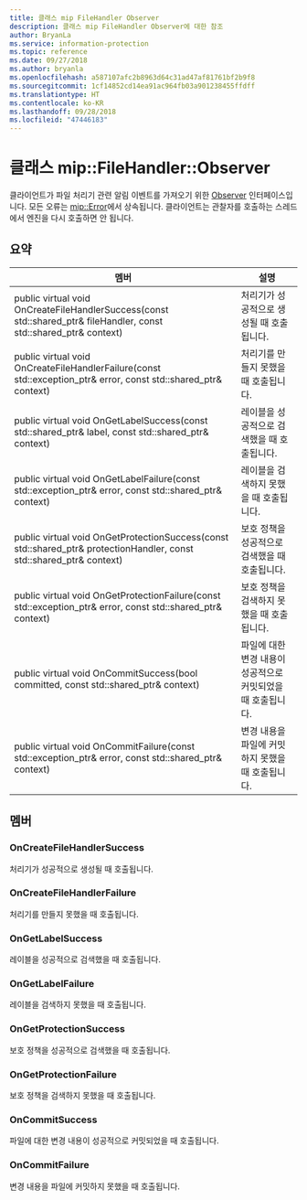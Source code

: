 ```yaml
---
title: 클래스 mip FileHandler Observer
description: 클래스 mip FileHandler Observer에 대한 참조
author: BryanLa
ms.service: information-protection
ms.topic: reference
ms.date: 09/27/2018
ms.author: bryanla
ms.openlocfilehash: a587107afc2b8963d64c31ad47af81761bf2b9f8
ms.sourcegitcommit: 1cf14852cd14ea91ac964fb03a901238455ffdff
ms.translationtype: HT
ms.contentlocale: ko-KR
ms.lasthandoff: 09/28/2018
ms.locfileid: "47446183"
---
```

# <a name="class-mipfilehandlerobserver"></a>클래스 mip::FileHandler::Observer 
클라이언트가 파일 처리기 관련 알림 이벤트를 가져오기 위한 [Observer](class_mip_filehandler_observer.md) 인터페이스입니다.
모든 오류는 [mip::Error](class_mip_error.md)에서 상속됩니다. 클라이언트는 관찰자를 호출하는 스레드에서 엔진을 다시 호출하면 안 됩니다.
  
## <a name="summary"></a>요약
 멤버                        | 설명                                
--------------------------------|---------------------------------------------
public virtual void OnCreateFileHandlerSuccess(const std::shared_ptr<FileHandler>& fileHandler, const std::shared_ptr<void>& context)  |  처리기가 성공적으로 생성될 때 호출됩니다.
public virtual void OnCreateFileHandlerFailure(const std::exception_ptr& error, const std::shared_ptr<void>& context)  |  처리기를 만들지 못했을 때 호출됩니다.
public virtual void OnGetLabelSuccess(const std::shared_ptr<ContentLabel>& label, const std::shared_ptr<void>& context)  |  레이블을 성공적으로 검색했을 때 호출됩니다.
public virtual void OnGetLabelFailure(const std::exception_ptr& error, const std::shared_ptr<void>& context)  |  레이블을 검색하지 못했을 때 호출됩니다.
public virtual void OnGetProtectionSuccess(const std::shared_ptr<ProtectionHandler>& protectionHandler, const std::shared_ptr<void>& context)  |  보호 정책을 성공적으로 검색했을 때 호출됩니다.
public virtual void OnGetProtectionFailure(const std::exception_ptr& error, const std::shared_ptr<void>& context)  |  보호 정책을 검색하지 못했을 때 호출됩니다.
public virtual void OnCommitSuccess(bool committed, const std::shared_ptr<void>& context)  |  파일에 대한 변경 내용이 성공적으로 커밋되었을 때 호출됩니다.
public virtual void OnCommitFailure(const std::exception_ptr& error, const std::shared_ptr<void>& context)  |  변경 내용을 파일에 커밋하지 못했을 때 호출됩니다.
  
## <a name="members"></a>멤버
  
### <a name="oncreatefilehandlersuccess"></a>OnCreateFileHandlerSuccess
처리기가 성공적으로 생성될 때 호출됩니다.
  
### <a name="oncreatefilehandlerfailure"></a>OnCreateFileHandlerFailure
처리기를 만들지 못했을 때 호출됩니다.
  
### <a name="ongetlabelsuccess"></a>OnGetLabelSuccess
레이블을 성공적으로 검색했을 때 호출됩니다.
  
### <a name="ongetlabelfailure"></a>OnGetLabelFailure
레이블을 검색하지 못했을 때 호출됩니다.
  
### <a name="ongetprotectionsuccess"></a>OnGetProtectionSuccess
보호 정책을 성공적으로 검색했을 때 호출됩니다.
  
### <a name="ongetprotectionfailure"></a>OnGetProtectionFailure
보호 정책을 검색하지 못했을 때 호출됩니다.
  
### <a name="oncommitsuccess"></a>OnCommitSuccess
파일에 대한 변경 내용이 성공적으로 커밋되었을 때 호출됩니다.
  
### <a name="oncommitfailure"></a>OnCommitFailure
변경 내용을 파일에 커밋하지 못했을 때 호출됩니다.